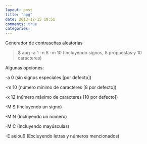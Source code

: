 ```yaml
---
layout: post
title: "apg"
date: 2013-12-15 18:51
comments: true
categories: 
---
```

Generador de contraseñas aleatorias 

>$ apg -a 1 -n 8 -m 10 (Incluyendo signos, 8 propuestas y 10 caracteres) 

Algunas opciones: 

-a 0  (sin signos especiales [por defecto]) 

-m 10 (número mínimo de caracteres [8 por defecto]) 

-x 12 (número máximo de caracteres [10 por defecto]) 

-M S  (Incluyendo un signo) 

-M N  (Incluyendo un número) 

-M C  (Incluyendo mayúsculas) 

-E aeiou9 (Excluyendo letras y números mencionados)

